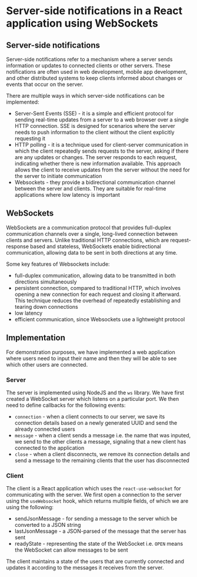 # Server-side notifications in a React application using WebSockets

## Server-side notifications

Server-side notifications refer to a mechanism where a server sends information or updates to connected clients or other servers. These notifications are often used in web development, mobile app development, and other distributed systems to keep clients informed about changes or events that occur on the server.

There are multiple ways in which server-side notifications can be implemented:

* Server-Sent Events (SSE) - it is a simple and efficient protocol for sending real-time updates from a server to a web browser over a single HTTP connection. SSE is designed for scenarios where the server needs to push information to the client without the client explicitly requesting it
* HTTP polling - it is a technique used for client-server communication in which the client repeatedly sends requests to the server, asking if there are any updates or changes. The server responds to each request, indicating whether there is new information available. This approach allows the client to receive updates from the server without the need for the server to initiate communication
* Websockets - they provide a bidirectional communication channel between the server and clients. They are suitable for real-time applications where low latency is important

## WebSockets

WebSockets are a communication protocol that provides full-duplex communication channels over a single, long-lived connection between clients and servers. Unlike traditional HTTP connections, which are request-response based and stateless, WebSockets enable bidirectional communication, allowing data to be sent in both directions at any time.

Some key features of Websockets include:

* full-duplex communication, allowing data to be transmitted in both directions simultaneously
* persistent connection, compared to traditional HTTP, which involves opening a new connection for each request and closing it afterward. This technique reduces the overhead of repeatedly establishing and tearing down connections
* low latency
* efficient communication, since Websockets use a lightweight protocol

## Implementation

For demonstration purposes, we have implemented a web application where users need to input their name and then they will be able to see which other users are connected.

### Server

The server is implemented using NodeJS and the `ws` library. We have first created a WebSocket server which listens on a particular port. We then need to define callbacks for the following events:

* `connection` - when a client connects to our server, we save its connection details based on a newly generated UUID and send the already connected users
* `message` - when a client sends a message i.e. the name that was inputed, we send to the other clients a message, signaling that a new client has connected to the application
* `close` - when a client disconnects, we remove its connection details and send a message to the remaining clients that the user has disconnected

### Client

The client is a React application which uses the `react-use-websocket` for communicating with the server. We first open a connection to the server using the `useWebsocket` hook, which returns multiple fields, of which we are using the following:

* sendJsonMessage - for sending a message to the server which be converted to a JSON string
* lastJsonMessage - a JSON-parsed of the message that the server has sent
* readyState - representing the state of the WebSocket i.e. `OPEN` means the WebSocket can allow messages to be sent

The client maintains a state of the users that are currently connected and updates it according to the messages it receives from the server.
